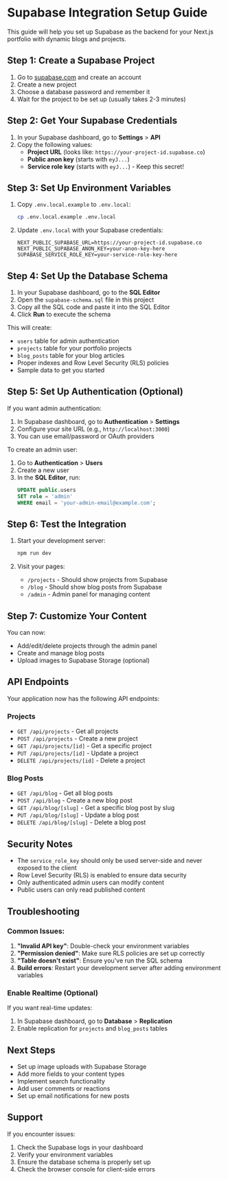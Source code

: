 # Supabase Integration Setup Guide

This guide will help you set up Supabase as the backend for your Next.js portfolio with dynamic blogs and projects.

## Step 1: Create a Supabase Project

1. Go to [supabase.com](https://supabase.com) and create an account
2. Create a new project
3. Choose a database password and remember it
4. Wait for the project to be set up (usually takes 2-3 minutes)

## Step 2: Get Your Supabase Credentials

1. In your Supabase dashboard, go to **Settings** > **API**
2. Copy the following values:
   - **Project URL** (looks like: `https://your-project-id.supabase.co`)
   - **Public anon key** (starts with `eyJ...`)
   - **Service role key** (starts with `eyJ...`) - Keep this secret!

## Step 3: Set Up Environment Variables

1. Copy `.env.local.example` to `.env.local`:
   ```bash
   cp .env.local.example .env.local
   ```

2. Update `.env.local` with your Supabase credentials:
   ```env
   NEXT_PUBLIC_SUPABASE_URL=https://your-project-id.supabase.co
   NEXT_PUBLIC_SUPABASE_ANON_KEY=your-anon-key-here
   SUPABASE_SERVICE_ROLE_KEY=your-service-role-key-here
   ```

## Step 4: Set Up the Database Schema

1. In your Supabase dashboard, go to the **SQL Editor**
2. Open the `supabase-schema.sql` file in this project
3. Copy all the SQL code and paste it into the SQL Editor
4. Click **Run** to execute the schema

This will create:
- `users` table for admin authentication
- `projects` table for your portfolio projects
- `blog_posts` table for your blog articles
- Proper indexes and Row Level Security (RLS) policies
- Sample data to get you started

## Step 5: Set Up Authentication (Optional)

If you want admin authentication:

1. In Supabase dashboard, go to **Authentication** > **Settings**
2. Configure your site URL (e.g., `http://localhost:3000`)
3. You can use email/password or OAuth providers

To create an admin user:
1. Go to **Authentication** > **Users**
2. Create a new user
3. In the **SQL Editor**, run:
   ```sql
   UPDATE public.users 
   SET role = 'admin' 
   WHERE email = 'your-admin-email@example.com';
   ```

## Step 6: Test the Integration

1. Start your development server:
   ```bash
   npm run dev
   ```

2. Visit your pages:
   - `/projects` - Should show projects from Supabase
   - `/blog` - Should show blog posts from Supabase
   - `/admin` - Admin panel for managing content

## Step 7: Customize Your Content

You can now:
- Add/edit/delete projects through the admin panel
- Create and manage blog posts
- Upload images to Supabase Storage (optional)

## API Endpoints

Your application now has the following API endpoints:

### Projects
- `GET /api/projects` - Get all projects
- `POST /api/projects` - Create a new project
- `GET /api/projects/[id]` - Get a specific project
- `PUT /api/projects/[id]` - Update a project
- `DELETE /api/projects/[id]` - Delete a project

### Blog Posts
- `GET /api/blog` - Get all blog posts
- `POST /api/blog` - Create a new blog post
- `GET /api/blog/[slug]` - Get a specific blog post by slug
- `PUT /api/blog/[slug]` - Update a blog post
- `DELETE /api/blog/[slug]` - Delete a blog post

## Security Notes

- The `service_role_key` should only be used server-side and never exposed to the client
- Row Level Security (RLS) is enabled to ensure data security
- Only authenticated admin users can modify content
- Public users can only read published content

## Troubleshooting

### Common Issues:

1. **"Invalid API key"**: Double-check your environment variables
2. **"Permission denied"**: Make sure RLS policies are set up correctly
3. **"Table doesn't exist"**: Ensure you've run the SQL schema
4. **Build errors**: Restart your development server after adding environment variables

### Enable Realtime (Optional)

If you want real-time updates:
1. In Supabase dashboard, go to **Database** > **Replication**
2. Enable replication for `projects` and `blog_posts` tables

## Next Steps

- Set up image uploads with Supabase Storage
- Add more fields to your content types
- Implement search functionality
- Add user comments or reactions
- Set up email notifications for new posts

## Support

If you encounter issues:
1. Check the Supabase logs in your dashboard
2. Verify your environment variables
3. Ensure the database schema is properly set up
4. Check the browser console for client-side errors
